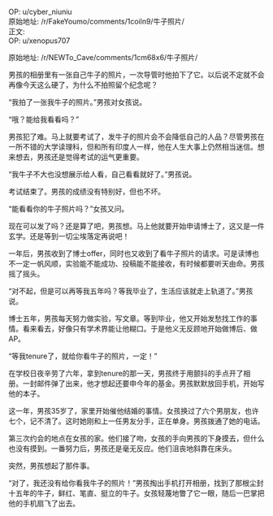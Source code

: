 
OP: u/cyber_niuniu  
原始地址: /r/FakeYoumo/comments/1coiln9/牛子照片/  
正文:  
OP: u/xenopus707  

 原始地址: /r/NEWTo_Cave/comments/1cm68x6/牛子照片/  

男孩的相册里有一张自己牛子的照片，一次导管时他拍下了它。以后说不定就不会再像今天这么硬了，为什么不拍照留个纪念呢？

“我拍了一张我牛子的照片。”男孩对女孩说。

“哦？能给我看看吗？”

男孩犯了难。马上就要考试了，发牛子的照片会不会降低自己的人品？尽管男孩在一所不错的大学读理科，但和所有印度人一样，他在人生大事上仍然相当迷信。想来想去，男孩还是觉得考试的运气更重要。

“我牛子不大也没想展示给人看，自己看看就好了。”男孩说。

考试结束了。男孩的成绩没有特别好，但也不坏。

“能看看你的牛子照片吗？”女孩又问。

现在可以发了吗？还是算了吧，男孩想。马上他就要开始申请博士了，这又是一件玄学。还是等到一切尘埃落定再说吧！

一年后，男孩收到了博士offer，同时也又收到了看牛子照片的请求。可是读博也不一定一帆风顺，实验能不能成功、投稿能不能接收，有时候都要听天由命。男孩摇了摇头。

“对不起，但是可以再等我五年吗？等我毕业了，生活应该就走上轨道了。”男孩说。

博士五年，男孩每天努力做实验，写文章。等到毕业，他又开始发愁找工作的事情。看来看去，好像只有学术界能让他糊口。于是他义无反顾地开始做博后、做AP。

“等我tenure了，就给你看牛子的照片，一定！”

在学校日夜辛劳了六年，拿到tenure的那一天，男孩终于用颤抖的手点开了相册。一封邮件弹了出来，他才想起还要申今年的基金。男孩默默放回手机，开始写他的本子。

这一年，男孩35岁了，家里开始催他结婚的事情。女孩换过了六个男朋友，也许七个，记不清了。这时她刚和上一任男友分手，正在单身。男孩拨通了她的电话。

第三次约会的地点在女孩的家。他们接了吻，女孩的手向男孩的下身摸去，但什么也没有摸到。一番努力后，男孩还是毫无反应。他们沮丧地斜靠在床头。

突然，男孩想起了那件事。

“对了，我还没有给你看我牛子的照片！”男孩掏出手机打开相册，找到了那根尘封十五年的牛子，鲜红、笔直、挺立的牛子。女孩轻蔑地瞥了它一眼，随后一巴掌把他的手机扇飞了出去。
